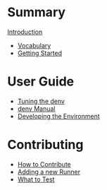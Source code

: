 # Summary

[Introduction](./README.md)

- [Vocabulary](./vocab.md)
- [Getting Started](./getting_started.md)

# User Guide

- [Tuning the denv](./tune.md)
- [denv Manual](./manual.md)
- [Developing the Environment](./env_dev.md)

# Contributing

- [How to Contribute](./contributing.md)
- [Adding a new Runner]()
- [What to Test]()

